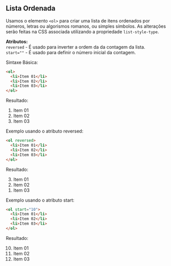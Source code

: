 ## Lista Ordenada

Usamos o elemento `<ol>` para criar uma lista de itens ordenados por números, letras ou algorismos romanos, ou simples símbolos. As alterações serão feitas na CSS associada utilizando a propriedade `list-style-type`.

**Atributos:**  
`reversed` - É usado para inverter a ordem da da contagem da lista.   
`start=""` - É usado para definir o número inicial da contagem.

Sintaxe Básica:

```html
<ol>
  <li>Item 01</li>
  <li>Item 02</li>
  <li>Item 03</li>
</ol>
```

Resultado:

<ol>
  <li>Item 01</li>
  <li>Item 02</li>
  <li>Item 03</li>
</ol>



Exemplo usando o atributo reversed:

```html
<ol reversed>
  <li>Item 01</li>
  <li>Item 02</li>
  <li>Item 03</li>
</ol>
```

Resultado:

<ol reversed>
  <li>Item 01</li>
  <li>Item 02</li>
  <li>Item 03</li>
</ol>

Exemplo usando o atributo start:

```html
<ol start="10">
  <li>Item 01</li>
  <li>Item 02</li>
  <li>Item 03</li>
</ol>
```

Resultado:

<ol start="10">
  <li>Item 01</li>
  <li>Item 02</li>
  <li>Item 03</li>
</ol>
